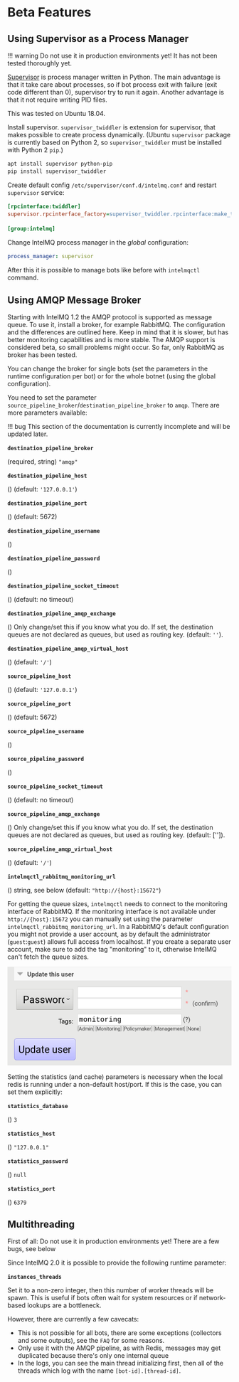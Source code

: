<!-- comment
   SPDX-FileCopyrightText: 2015-2023 Sebastian Wagner, Filip Pokorný
   SPDX-License-Identifier: AGPL-3.0-or-later
-->


# Beta Features

## Using Supervisor as a Process Manager

!!! warning
    Do not use it in production environments yet! It has not been tested thoroughly yet.

[Supervisor](http://supervisord.org) is process manager written in Python. The main advantage is that it take care about
processes, so if bot process exit with failure (exit code different than 0), supervisor try to run it again. Another
advantage is that it not require writing PID files.

This was tested on Ubuntu 18.04.

Install supervisor. `supervisor_twiddler` is extension for supervisor, that makes possible to create process
dynamically. (Ubuntu `supervisor`
package is currently based on Python 2, so `supervisor_twiddler` must be installed with Python 2 `pip`.)

```bash
apt install supervisor python-pip
pip install supervisor_twiddler
```

Create default config `/etc/supervisor/conf.d/intelmq.conf` and restart
`supervisor` service:

```ini
[rpcinterface:twiddler]
supervisor.rpcinterface_factory=supervisor_twiddler.rpcinterface:make_twiddler_rpcinterface

[group:intelmq]
```

Change IntelMQ process manager in the *global* configuration:

```yaml
process_manager: supervisor
```

After this it is possible to manage bots like before with `intelmqctl`
command.


## Using AMQP Message Broker

Starting with IntelMQ 1.2 the AMQP protocol is supported as message queue. To use it, install a broker, for example
RabbitMQ. The configuration and the differences are outlined here. Keep in mind that it is slower, but has better
monitoring capabilities and is more stable. The AMQP support is considered beta, so small problems might occur. So far,
only RabbitMQ as broker has been tested.

You can change the broker for single bots (set the parameters in the runtime configuration per bot) or for the whole
botnet (using the global configuration).

You need to set the parameter
`source_pipeline_broker`/`destination_pipeline_broker` to `amqp`. There are more parameters available:

!!! bug
    This section of the documentation is currently incomplete and will be updated later.

**`destination_pipeline_broker`**

(required, string) `"amqp"`


**`destination_pipeline_host`**

()  (default: `'127.0.0.1'`)

**`destination_pipeline_port`**

() (default: 5672)

**`destination_pipeline_username`**

()

**`destination_pipeline_password`**

()

**`destination_pipeline_socket_timeout`**

() (default: no timeout)

**`destination_pipeline_amqp_exchange`**

() Only change/set this if you know what you do. If set, the destination queues are not declared as queues, but used as routing key. (default: `''`).

**`destination_pipeline_amqp_virtual_host`**

() (default: `'/'`)

**`source_pipeline_host`**

() (default: `'127.0.0.1'`)


**`source_pipeline_port`**

() (default: 5672)

**`source_pipeline_username`**

()

**`source_pipeline_password`**

()

**`source_pipeline_socket_timeout`**

() (default: no timeout)

**`source_pipeline_amqp_exchange`**

() Only change/set this if you know what you do. If set, the destination queues are not declared as queues, but used as routing key. (default: ['']).


**`source_pipeline_amqp_virtual_host`**

() (default: `'/'`)

**`intelmqctl_rabbitmq_monitoring_url`**

() string, see below (default: `"http://{host}:15672"`)

For getting the queue sizes, `intelmqctl` needs to connect to the monitoring interface of RabbitMQ. If the monitoring
interface is not available under `http://{host}:15672` you can manually set using the
parameter `intelmqctl_rabbitmq_monitoring_url`. In a RabbitMQ's default configuration you might not provide a user
account, as by default the administrator (`guest`:`guest`) allows full access from localhost. If you create a separate
user account, make sure to add the tag "monitoring" to it, otherwise IntelMQ can't fetch the queue sizes.

![](../static/images/rabbitmq-user-monitoring.png)

Setting the statistics (and cache) parameters is necessary when the local redis is running under a non-default
host/port. If this is the case, you can set them explicitly:


**`statistics_database`**

() `3`

**`statistics_host`**

() `"127.0.0.1"`

**`statistics_password`**

() `null`


**`statistics_port`**

() `6379`

## Multithreading

First of all: Do not use it in production environments yet! There are a few bugs, see below

Since IntelMQ 2.0 it is possible to provide the following runtime parameter:

**`instances_threads`**

Set it to a non-zero integer, then this number of worker threads will be spawn. This is useful if bots often wait for
system resources or if network-based lookups are a bottleneck.

However, there are currently a few cavecats:

- This is not possible for all bots, there are some exceptions (collectors and some outputs), see the `FAQ` for some reasons.
- Only use it with the AMQP pipeline, as with Redis, messages may get duplicated because there's only one internal
  queue
- In the logs, you can see the main thread initializing first, then all of the threads which log with the
  name `[bot-id].[thread-id]`.




